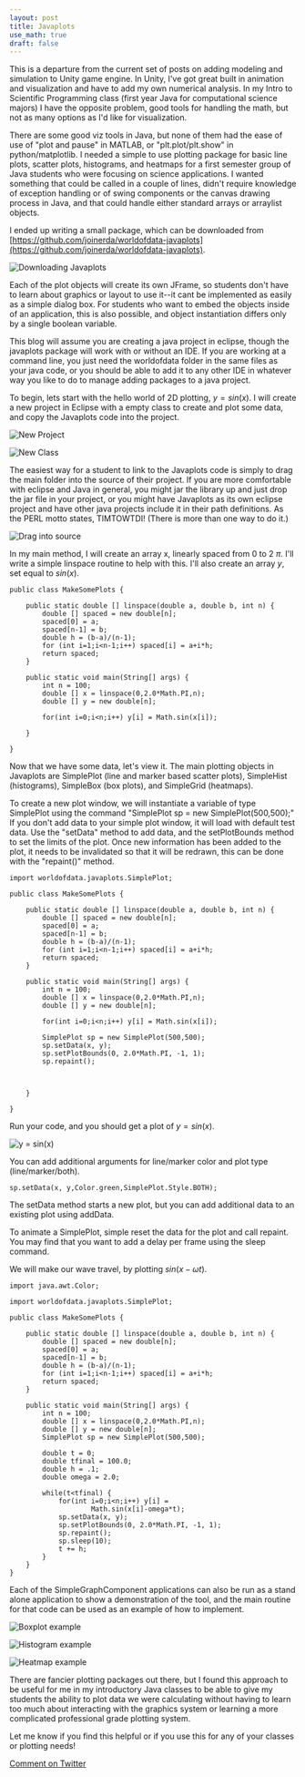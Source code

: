 ```yaml
---
layout: post
title: Javaplots
use_math: true
draft: false
---
```


This is a departure from the current set of posts on adding modeling and simulation to Unity game engine.
In Unity, I've got great built in animation and visualization and have to add my own numerical analysis.
In my Intro to Scientific Programming class (first year Java for computational science majors) I have
the opposite problem, good tools for handling the math, but not as many options as I'd like for visualization.

There are some good viz tools in Java, but none of them had the ease of use of "plot and pause" in MATLAB,
or "plt.plot/plt.show" in python/matplotlib. I needed a simple to use plotting package for basic line plots, 
scatter plots, histograms, and heatmaps for a first semester group of Java students who were focusing on
science applications. I wanted something that could be called in a couple of lines, didn't require knowledge
of exception handling or of swing components or the canvas drawing process in Java, and that could handle
either standard arrays or arraylist objects.

I ended up writing a small package, which can be downloaded from
[https://github.com/joinerda/worldofdata-javaplots](https://github.com/joinerda/worldofdata-javaplots).

![Downloading Javaplots](/images/blog_2018_12_05/figure3.png)


Each of the plot objects will create its own JFrame, so students don't have to learn about graphics or layout
to use it--it cant be implemented as easily as a simple dialog box.
For students who want to embed the objects inside of an application, this is also possible, and object
instantiation differs only by a single boolean variable.

This blog will assume you are creating a java project in eclipse, though the javaplots package will work
with or without an IDE. If you are working at a command line, you just need the worldofdata folder in the same files
as your java code, or you should be able to add it to any other IDE in whatever way you like to do to manage adding
packages to a java project. 

To begin, lets start with the hello world of 2D plotting, $y=sin(x)$. I will create a new project in Eclipse with a
empty class to create and plot some data, and copy the Javaplots code into the project.


![New Project](/images/blog_2018_12_05/figure1.png)

![New Class](/images/blog_2018_12_05/figure2.png)

The easiest way for a student to link to the Javaplots code is simply to drag the main folder into the source of their project.
If you are more comfortable with eclipse and Java in general, you might jar the library up and just drop the jar file in your
project, or you might have Javaplots as its own eclipse project and have other java projects include it in their path definitions.
As the PERL motto states, TIMTOWTDI! (There is more than one way to do it.)

![Drag into source](/images/blog_2018_12_05/figure4.png)


In my main method, I will create an array x, linearly spaced from 0 to 2 $\pi$. I'll write a simple linspace routine to help with this.
I'll also create an array $y$, set equal to $sin(x)$.

```
public class MakeSomePlots {
	
	public static double [] linspace(double a, double b, int n) {
		double [] spaced = new double[n];
		spaced[0] = a;
		spaced[n-1] = b;
		double h = (b-a)/(n-1);
		for (int i=1;i<n-1;i++) spaced[i] = a+i*h;
		return spaced;
	}

	public static void main(String[] args) {
		int n = 100;
		double [] x = linspace(0,2.0*Math.PI,n);
		double [] y = new double[n];
		
		for(int i=0;i<n;i++) y[i] = Math.sin(x[i]);

	}

}
```

Now that we have some data, let's view it. The main plotting objects in Javaplots are SimplePlot (line and marker based scatter
plots), SimpleHist (histograms), SimpleBox (box plots), and SimpleGrid (heatmaps).

To create a new plot window, we will instantiate a variable of type SimplePlot using the command "SimplePlot sp = new SimplePlot(500,500);" If you don't add data to your simple plot window, it will load with default test data. Use the
"setData" method to add data, and the setPlotBounds method to set the limits of the plot. Once new information has been
added to the plot, it needs to be invalidated so that it will be redrawn, this can be done with the "repaint()" method.

```
import worldofdata.javaplots.SimplePlot;

public class MakeSomePlots {
	
	public static double [] linspace(double a, double b, int n) {
		double [] spaced = new double[n];
		spaced[0] = a;
		spaced[n-1] = b;
		double h = (b-a)/(n-1);
		for (int i=1;i<n-1;i++) spaced[i] = a+i*h;
		return spaced;
	}

	public static void main(String[] args) {
		int n = 100;
		double [] x = linspace(0,2.0*Math.PI,n);
		double [] y = new double[n];
		
		for(int i=0;i<n;i++) y[i] = Math.sin(x[i]);
		
		SimplePlot sp = new SimplePlot(500,500);
		sp.setData(x, y);
		sp.setPlotBounds(0, 2.0*Math.PI, -1, 1);
		sp.repaint();
		
		

	}

}
```

Run your code, and you should get a plot of $y=sin(x)$.

![y = sin(x)](/images/blog_2018_12_05/figure5.png)


You can add additional arguments for line/marker color and plot type (line/marker/both).

```
sp.setData(x, y,Color.green,SimplePlot.Style.BOTH);
```

The setData method starts a new plot, but you can add additional data to an existing plot using addData.

To animate a SimplePlot, simple reset the data for the plot and call repaint. You may find that you want to add a delay per frame using the sleep command.

We will make our wave travel, by plotting $sin(x-\omega t)$. 

~~~
import java.awt.Color;

import worldofdata.javaplots.SimplePlot;

public class MakeSomePlots {
	
	public static double [] linspace(double a, double b, int n) {
		double [] spaced = new double[n];
		spaced[0] = a;
		spaced[n-1] = b;
		double h = (b-a)/(n-1);
		for (int i=1;i<n-1;i++) spaced[i] = a+i*h;
		return spaced;
	}

	public static void main(String[] args) {
		int n = 100;
		double [] x = linspace(0,2.0*Math.PI,n);
		double [] y = new double[n];
		SimplePlot sp = new SimplePlot(500,500);

		double t = 0;
		double tfinal = 100.0;
		double h = .1;
		double omega = 2.0;
		
		while(t<tfinal) {
			for(int i=0;i<n;i++) y[i] = 
					Math.sin(x[i]-omega*t);
			sp.setData(x, y);
			sp.setPlotBounds(0, 2.0*Math.PI, -1, 1);
			sp.repaint();
			sp.sleep(10);
			t += h;
		}
	}
}
~~~

Each of the SimpleGraphComponent applications can also be run as a stand alone application to show a
demonstration of the tool, and the main routine for that code can be used as an example of how to implement.

![Boxplot example](/images/blog_2018_12_05/figure6.png)

![Histogram example](/images/blog_2018_12_05/figure7.png)

![Heatmap example](/images/blog_2018_12_05/figure8.png)

There are fancier plotting packages out there, but I found this approach to be useful for me in my introductory Java classes
to be able to give my students the ability to plot data we were calculating without having to learn too much about
interacting with the graphics system or learning a more complicated professional grade plotting system.

Let me know if you find this helpful or if you use this for any of your classes or plotting needs!



[Comment on Twitter](https://twitter.com/dajoiner/status/1071063333757992961)


